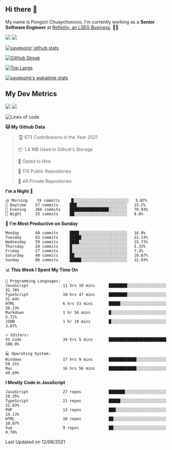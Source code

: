 ## Hi there 👋

My name is Pongsiri Chuaychoonoo. I'm currently working as a **Senior Software Engineer** at [Refinitiv, an LSEG Business](https://www.refinitiv.com). 👨‍💻

[<img src="https://img.shields.io/badge/savepong.com-%230077B5.svg?&style=for-the-badge&color=81e6d9" />](https://savepong.com)
[<img src="https://img.shields.io/badge/linkedin-%230077B5.svg?&style=for-the-badge&logo=linkedin&logoColor=white" />](https://www.linkedin.com/in/savepong)

[![savepong' github stats](https://github-readme-stats.vercel.app/api?username=savepong&show_icons=true&count_private=true&theme=gotham&hide_border=true&bg_color=00000000&text_color=768390FF)](https://savepong.com/posts/stats)

[![GitHub Streak](https://github-readme-streak-stats.herokuapp.com?user=savepong&theme=gotham&hide_border=true&background=00000000&dates=768390FF)](https://savepong.com/posts/stats)

[![Top Langs](https://github-readme-stats.vercel.app/api/top-langs/?username=savepong&layout=compact&langs_count=10&theme=gotham&hide_border=true&bg_color=00000000&text_color=768390FF)](https://savepong.com/posts/stats)

[![savepong's wakatime stats](https://github-readme-stats.vercel.app/api/wakatime?username=@savepong&layout=default&theme=gotham&hide_border=true&bg_color=00000000&text_color=768390FF)](https://savepong.com/posts/stats)

## My Dev Metrics

[![](https://komarev.com/ghpvc/?username=savepong&color=blue&label=Profile%20Views)](https://github.com/savepong)
[![](https://img.shields.io/github/followers/savepong?label=GitHub%20Followers)](https://github.com/savepong)

<!--START_SECTION:waka-->
![Lines of code](https://img.shields.io/badge/From%20Hello%20World%20I%27ve%20Written-2.4%20million%20lines%20of%20code-blue)

**🐱 My Github Data** 

> 🏆 673 Contributions in the Year 2021
 > 
> 📦 1.4 MB Used in Github's Storage 
 > 
> 💼 Opted to Hire
 > 
> 📜 174 Public Repositories 
 > 
> 🔑 49 Private Repositories  
 > 
**I'm a Night 🦉** 

```text
🌞 Morning    19 commits     █░░░░░░░░░░░░░░░░░░░░░░░░   5.07% 
🌆 Daytime    57 commits     ███░░░░░░░░░░░░░░░░░░░░░░   15.2% 
🌃 Evening    266 commits    █████████████████░░░░░░░░   70.93% 
🌙 Night      33 commits     ██░░░░░░░░░░░░░░░░░░░░░░░   8.8%

```
📅 **I'm Most Productive on Sunday** 

```text
Monday       60 commits     ████░░░░░░░░░░░░░░░░░░░░░   16.0% 
Tuesday      83 commits     █████░░░░░░░░░░░░░░░░░░░░   22.13% 
Wednesday    59 commits     ████░░░░░░░░░░░░░░░░░░░░░   15.73% 
Thursday     20 commits     █░░░░░░░░░░░░░░░░░░░░░░░░   5.33% 
Friday       27 commits     █░░░░░░░░░░░░░░░░░░░░░░░░   7.2% 
Saturday     40 commits     ██░░░░░░░░░░░░░░░░░░░░░░░   10.67% 
Sunday       86 commits     █████░░░░░░░░░░░░░░░░░░░░   22.93%

```


📊 **This Week I Spent My Time On** 

```text
💬 Programming Languages: 
JavaScript               11 hrs 10 mins      ████████░░░░░░░░░░░░░░░░░   32.76% 
TypeScript               10 hrs 47 mins      ████████░░░░░░░░░░░░░░░░░   31.64% 
HTML                     6 hrs 53 mins       █████░░░░░░░░░░░░░░░░░░░░   20.23% 
Markdown                 1 hr 56 mins        █░░░░░░░░░░░░░░░░░░░░░░░░   5.72% 
JSON                     1 hr 19 mins        █░░░░░░░░░░░░░░░░░░░░░░░░   3.87%

🔥 Editors: 
VS Code                  34 hrs 5 mins       █████████████████████████   100.0%

💻 Operating System: 
Windows                  17 hrs 9 mins       ████████████░░░░░░░░░░░░░   50.31% 
Mac                      16 hrs 56 mins      ████████████░░░░░░░░░░░░░   49.69%

```

**I Mostly Code in JavaScript** 

```text
JavaScript               27 repos            ███████░░░░░░░░░░░░░░░░░░   29.35% 
TypeScript               21 repos            █████░░░░░░░░░░░░░░░░░░░░   22.83% 
PHP                      13 repos            ███░░░░░░░░░░░░░░░░░░░░░░   14.13% 
HTML                     10 repos            ██░░░░░░░░░░░░░░░░░░░░░░░   10.87% 
Vue                      9 repos             ██░░░░░░░░░░░░░░░░░░░░░░░   9.78%

```



 Last Updated on 12/06/2021
<!--END_SECTION:waka-->

<!--
**savepong/savepong** is a ✨ _special_ ✨ repository because its `README.md` (this file) appears on your GitHub profile.

Here are some ideas to get you started:

- 🔭 I’m currently working on WebComponents and TypeScript.
- 🌱 I’m currently learning ...
- 👯 I’m looking to collaborate on ...
- 🤔 I’m looking for help with ...
- 💬 Ask me about ...
- 📫 How to reach me: ...
- 😄 Pronouns: ...
- ⚡ Fun fact: ...
-->
